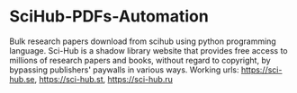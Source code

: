 # SciHub-PDFs-Automation
Bulk research papers download from scihub using python programming language.  Sci-Hub is a shadow library website that provides free access to millions of research papers and books, without regard to copyright, by bypassing publishers' paywalls in various ways.  Working urls: https://sci-hub.se, https://sci-hub.st, https://sci-hub.ru
